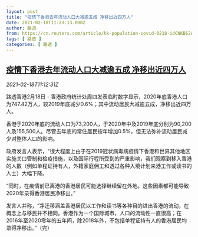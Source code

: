 ```yaml
---
layout: post
title: "疫情下香港去年流动人口大减逾五成 净移出近四万人"
date: 2021-02-18T11:23:13.000Z
author: 路透
from: https://cn.reuters.com/article/hk-population-covid-0218-idCNKBS2AI1DE
tags: [ 路透 ]
categories: [ 路透 ]
---
```

<!--1613647393000-->
[疫情下香港去年流动人口大减逾五成 净移出近四万人](https://cn.reuters.com/article/hk-population-covid-0218-idCNKBS2AI1DE)
------

<div>
<div><i>2021-02-18T11:12:31Z</i></div><p>路透香港2月18日 - 香港政府统计处周四发表临时数字显示，2020年底香港人口为747.42万人，较2019年底减少0.6%；其中流动居民大减逾五成，净移出近四万人。</p><p>香港于2020年底的流动人口为73,200人，于2020年中及2019年底分别为90,200人及155,500人。尽管去年底的常住居民按年增加0.5%，但无法弥补流动居民减少对整体人口的影响。</p><p>政府发言人表示，“很大程度上由于在2019冠状病毒病疫情下香港和世界其他地区实施关口管制和检疫措施，以及国际行程所受到的严重影响，我们观察到移入香港的人数（例如单程证持有人，外籍家庭佣工和透过各种入境计划来港工作或读书的人士）大幅下降。</p><p>“同时，在疫情前已离港的香港居民可能选择继续留在外地。这些因素都可能导致2020年录得香港居民净移出。”</p><p>发言人并称，“净迁移涵盖香港居民以工作和读书等各种目的进出香港的流动，在概念上与移民并不相同。香港作为一个国际城市，人口的流动性一直很高；在2016年至2020零年的五年间，除2018年外，不包括单程证持有人的香港居民均录得净移出。”（完）</p>
</div>
